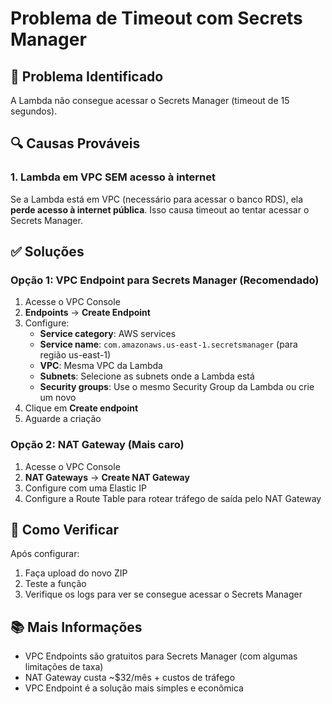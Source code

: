 # Problema de Timeout com Secrets Manager

## 🔴 Problema Identificado

A Lambda não consegue acessar o Secrets Manager (timeout de 15 segundos).

## 🔍 Causas Prováveis

### 1. Lambda em VPC SEM acesso à internet

Se a Lambda está em VPC (necessário para acessar o banco RDS), ela **perde acesso à internet pública**. Isso causa timeout ao tentar acessar o Secrets Manager.

## ✅ Soluções

### **Opção 1: VPC Endpoint para Secrets Manager** (Recomendado)

1. Acesse o VPC Console
2. **Endpoints** → **Create Endpoint**
3. Configure:
   - **Service category**: AWS services
   - **Service name**: `com.amazonaws.us-east-1.secretsmanager` (para região us-east-1)
   - **VPC**: Mesma VPC da Lambda
   - **Subnets**: Selecione as subnets onde a Lambda está
   - **Security groups**: Use o mesmo Security Group da Lambda ou crie um novo
4. Clique em **Create endpoint**
5. Aguarde a criação

### **Opção 2: NAT Gateway** (Mais caro)

1. Acesse o VPC Console
2. **NAT Gateways** → **Create NAT Gateway**
3. Configure com uma Elastic IP
4. Configure a Route Table para rotear tráfego de saída pelo NAT Gateway

## 🚀 Como Verificar

Após configurar:
1. Faça upload do novo ZIP
2. Teste a função
3. Verifique os logs para ver se consegue acessar o Secrets Manager

## 📚 Mais Informações

- VPC Endpoints são gratuitos para Secrets Manager (com algumas limitações de taxa)
- NAT Gateway custa ~$32/mês + custos de tráfego
- VPC Endpoint é a solução mais simples e econômica

